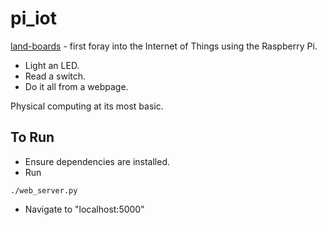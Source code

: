 pi_iot
======

[land-boards](http://land-boards.com) - first foray into the Internet of Things using the Raspberry Pi.

* Light an LED.
* Read a switch.
* Do it all from a webpage.

Physical computing at its most basic.

## To Run
 - Ensure dependencies are installed.
 - Run
```
./web_server.py
```
 - Navigate to "localhost:5000"
